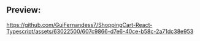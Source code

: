 ## Preview:

https://github.com/GuiFernandess7/ShoppingCart-React-Typescript/assets/63022500/607c9866-d7e6-40ce-b58c-2a71dc38e953

